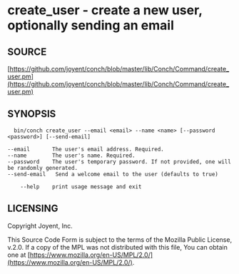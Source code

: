 # create\_user - create a new user, optionally sending an email

## SOURCE

[https://github.com/joyent/conch/blob/master/lib/Conch/Command/create_user.pm](https://github.com/joyent/conch/blob/master/lib/Conch/Command/create_user.pm)

## SYNOPSIS

```
  bin/conch create_user --email <email> --name <name> [--password <password>] [--send-email]

--email       The user's email address. Required.
--name        The user's name. Required.
--password    The user's temporary password. If not provided, one will be randomly generated.
--send-email   Send a welcome email to the user (defaults to true)

    --help    print usage message and exit
```

## LICENSING

Copyright Joyent, Inc.

This Source Code Form is subject to the terms of the Mozilla Public License,
v.2.0. If a copy of the MPL was not distributed with this file, You can obtain
one at [https://www.mozilla.org/en-US/MPL/2.0/](https://www.mozilla.org/en-US/MPL/2.0/).
